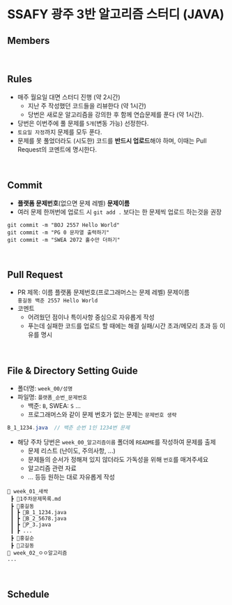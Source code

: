 # SSAFY 광주 3반 알고리즘 스터디 (JAVA)

## Members

<br>

## Rules

-  매주 월요일 대면 스터디 진행 (약 2시간)
   -   지난 주 작성했던 코드들을 리뷰한다 (약 1시간)
   -   당번은 새로운 알고리즘을 강의한 후 함께 연습문제를 푼다 (약 1시간).
-  당번은 이번주에 풀 문제를 `5개`(변동 가능) 선정한다.
-  `토요일 자정`까지 문제를 모두 푼다.
-  문제를 못 풀었더라도 (시도한) 코드를 **반드시 업로드**해야 하며, 이때는 Pull Request의 코멘트에 명시한다.

<br>

## Commit 
- **플랫폼 문제번호**(없으면 문제 레벨) **문제이름**
- 여러 문제 한꺼번에 업로드 시 `git add .` 보다는 한 문제씩 업로드 하는것을 권장
```
git commit -m "BOJ 2557 Hello World"
git commit -m "PG 0 문자열 출력하기"
git commit -m "SWEA 2072 홀수만 더하기"
```

<br>

## Pull Request 
- PR 제목: 이름 플랫폼 문제번호(프로그래머스는 문제 레벨) 문제이름 <br>
`홍길동 백준 2557 Hello World`
- 코멘트
  - 어려웠던 점이나 특이사항 중심으로 자유롭게 작성
  - 푸는데 실패한 코드를 업로드 할 때에는 해결 실패/시간 초과/메모리 초과 등 이유를 명시

<br>

## File & Directory Setting Guide
- 폴더명: `week_00/성명`
- 파일명: `플랫폼_순번_문제번호`
  - 백준: `B`, SWEA: `S` ...
  - 프로그래머스와 같이 문제 번호가 없는 문제는 `문제번호 생략`
```java
B_1_1234.java  // 백준 순번 1인 1234번 문제 
```
- 해당 주차 당번은 `week_00_알고리즘이름` 폴더에 `README`를 작성하여 문제를 출제
  - 문제 리스트 (난이도, 주의사항, ...)
  - 문제들의 순서가 정해져 있지 않더라도 가독성을 위해 `번호`를 매겨주세요
  - 알고리즘 관련 자료
  - ... 등등 원하는 대로 자유롭게 작성
```
📂 week_01_새싹
 ┣ 📜1주차문제목록.md
 ┣ 📂홍길동
 ┃ ┣ 📜B_1_1234.java 
 ┃ ┣ 📜B_2_5678.java 
 ┃ ┣ 📜P_3.java
 ┃ ┣ ...
 ┣ 📂홍길순
 ┣ 📂고길동
📂 week_02_ㅇㅇ알고리즘
...
 ```



<br>

## Schedule